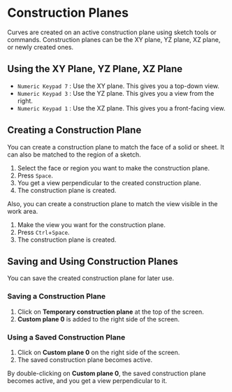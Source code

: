 # Construction Planes

Curves are created on an active construction plane using sketch tools or commands. Construction planes can be the XY plane, YZ plane, XZ plane, or newly created ones.

## Using the XY Plane, YZ Plane, XZ Plane

- `Numeric Keypad 7` : Use the XY plane. This gives you a top-down view.
- `Numeric Keypad 3` : Use the YZ plane. This gives you a view from the right.
- `Numeric Keypad 1` : Use the XZ plane. This gives you a front-facing view.

## Creating a Construction Plane

You can create a construction plane to match the face of a solid or sheet. It can also be matched to the region of a sketch.

1. Select the face or region you want to make the construction plane.
2. Press `Space`.
3. You get a view perpendicular to the created construction plane.
4. The construction plane is created.

Also, you can create a construction plane to match the view visible in the work area.

1. Make the view you want for the construction plane.
2. Press `Ctrl`+`Space`.
3. The construction plane is created.

## Saving and Using Construction Planes

You can save the created construction plane for later use.

### Saving a Construction Plane

1. Click on **Temporary construction plane** at the top of the screen.
2. **Custom plane 0** is added to the right side of the screen.

### Using a Saved Construction Plane

1. Click on **Custom plane 0** on the right side of the screen.
2. The saved construction plane becomes active.

By double-clicking on **Custom plane 0**, the saved construction plane becomes active, and you get a view perpendicular to it.

